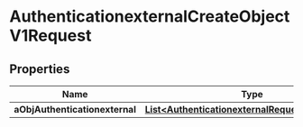 

# AuthenticationexternalCreateObjectV1Request

## Properties

Name | Type | Description | Notes
------------ | ------------- | ------------- | -------------
**aObjAuthenticationexternal** | [**List&lt;AuthenticationexternalRequestCompound&gt;**](AuthenticationexternalRequestCompound.md) |  | 




